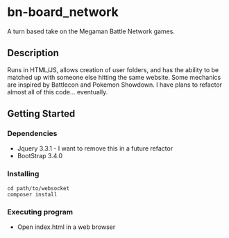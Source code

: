 # bn-board_network

A turn based take on the Megaman Battle Network games. 

## Description

Runs in HTML/JS, allows creation of user folders, and has the ability to be matched up with someone else hitting the same website. Some mechanics are inspired by Battlecon and Pokemon Showdown. I have plans to refactor almost all of this code... eventually.

## Getting Started

### Dependencies

* Jquery 3.3.1 - I want to remove this in a future refactor
* BootStrap 3.4.0

### Installing

```
cd path/to/websocket
composer install
```

### Executing program

* Open index.html in a web browser

